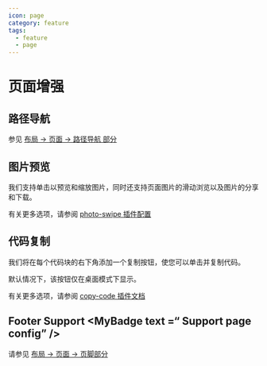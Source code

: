 ```yaml
---
icon: page
category: feature
tags:
  - feature
  - page
---
```


# 页面增强

## 路径导航 <MyBadge text="支持页面配置" />

参见 [布局 → 页面 → 路径导航 部分](../layout/page.md#路径导航)

## 图片预览

我们支持单击以预览和缩放图片，同时还支持页面图片的滑动浏览以及图片的分享和下载。

有关更多选项，请参阅 [photo-swipe 插件配置][photo-swipe]

## 代码复制

我们将在每个代码块的右下角添加一个复制按钮，使您可以单击并复制代码。

默认情况下，该按钮仅在桌面模式下显示。

有关更多选项，请参阅 [copy-code 插件文档][copy-code]

## Footer Support <MyBadge text =“ Support page config” />

请参见 [布局 → 页面 → 页脚部分](../layout/page.md#页脚支持)

[copy-code]: https://vuepress-copy-code.mrhope.site/zh/config/
[photo-swipe]: https://vuepress-photo-swipe.mrhope.site/zh/config/
